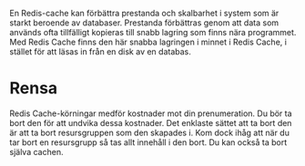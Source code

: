 En Redis-cache kan förbättra prestanda och skalbarhet i system som är starkt beroende av databaser. Prestanda förbättras genom att data som används ofta tillfälligt kopieras till snabb lagring som finns nära programmet. Med Redis Cache finns den här snabba lagringen i minnet i Redis Cache, i stället för att läsas in från en disk av en databas.

# <a name="cleanup"></a>Rensa

Redis Cache-körningar medför kostnader mot din prenumeration. Du bör ta bort den för att undvika dessa kostnader. Det enklaste sättet att ta bort den är att ta bort resursgruppen som den skapades i. Kom dock ihåg att när du tar bort en resursgrupp så tas allt innehåll i den bort. Du kan också ta bort själva cachen.